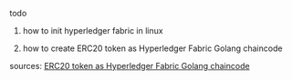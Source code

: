 todo


1. how to init hyperledger fabric in linux 

2. how to create ERC20 token as Hyperledger Fabric Golang chaincode



sources: [ERC20 token as Hyperledger Fabric Golang chaincode](https://medium.com/coinmonks/erc20-token-as-hyperledger-fabric-golang-chaincode-d09dfd16a339)
